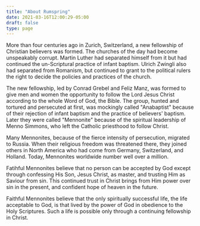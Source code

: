 ```yaml
---
title: "About Rumspring"
date: 2021-03-16T12:00:29-05:00
draft: false
type: page
---
```


More than four centuries ago in Zurich, Switzerland, a new fellowship of Christian believers was formed. The churches of the day had become unspeakably corrupt. Martin Luther had separated himself from it but had continued the un-Scriptural practice of infant baptism. Ulrich Zwingli also had separated from Romanism, but continued to grant to the political rulers the right to decide the policies and practices of the church.

The new fellowship, led by Conrad Grebel and Feliz Manz, was formed to give men and women the opportunity to follow the Lord Jesus Christ according to the whole Word of God, the Bible. The group, hunted and tortured and persecuted at first, was mockingly called "Anabaptist" because of their rejection of infant baptism and the practice of believers' baptism. Later they were called "Mennonite" because of the spiritual leadership of Menno Simmons, who left the Catholic priesthood to follow Christ.

Many Mennonites, because of the fierce intensity of persecution, migrated to Russia. When their religious freedom was threatened there, they joined others in North America who had come from Germany, Switzerland, and Holland. Today, Mennonites worldwide number well over a million.

Fatihful Mennonites believe that no person can be accepted by God except through confessing His Son, Jesus Christ, as master, and trusting Him as Saviour from sin. This continued trust in Christ brings from Him power over sin in the present, and confident hope of heaven in the future.

Faithful Mennonites believe that the only spiritually successful life, the life acceptable to God, is that lived by the power of God in obedience to the Holy Scriptures. Such a life is possible only through a continuing fellowship in Christ.
